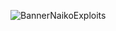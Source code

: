 ![BannerNaikoExploits](https://github.com/user-attachments/assets/db8bad1f-6174-4ac4-b086-d62c91151b68)
